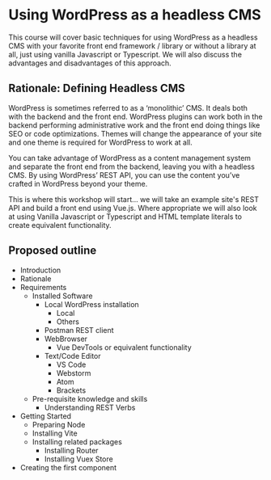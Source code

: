 # Using WordPress as a headless CMS

This course will cover basic techniques for using WordPress as a headless CMS with your favorite front end framework / library or without a library at all, just using vanilla Javascript or Typescript. We will also discuss the advantages and disadvantages of this approach.

## Rationale: Defining Headless CMS

WordPress is sometimes referred to as a ‘monolithic’ CMS. It deals both with the backend and the front end. WordPress plugins can work both in the backend performing  administrative work and the front end doing things like SEO or code optimizations. Themes will change the appearance of your site and one theme is required for WordPress to work at all.

You can take advantage of WordPress as a content management system and separate the front end from the backend, leaving you with a headless CMS. By using WordPress’ REST API, you can use the content you’ve crafted in WordPress beyond your theme.

This is where this workshop will start... we will take an example site's REST API and build a front end using Vue.js. Where appropriate we will also look at using Vanilla Javascript or Typescript and HTML template literals to create equivalent functionality.

## Proposed outline

* Introduction
* Rationale
* Requirements
  * Installed Software
    * Local WordPress installation
      * Local
      * Others
    * Postman REST client
    * WebBrowser
      * Vue DevTools or equivalent functionality
    * Text/Code Editor
      * VS Code
      * Webstorm
      * Atom
      * Brackets
  * Pre-requisite knowledge and skills
    * Understanding REST Verbs
* Getting Started
  * Preparing Node
  * Installing Vite
  * Installing related packages
    * Installing Router
    * Installing Vuex Store
* Creating the first component
